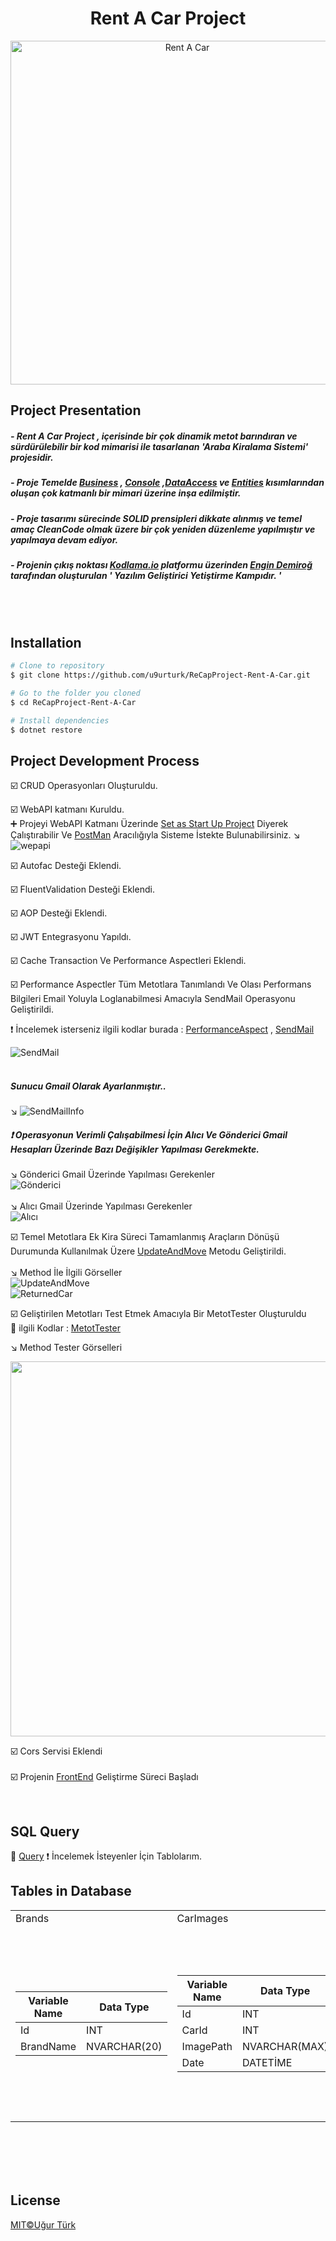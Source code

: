 <h1 align="center">Rent A Car Project </h1> 

<p align="center">
  <img src="https://media.giphy.com/media/WpxiPz418zwy54WQvJ/giphy.gif" width="550" alt="Rent A Car">
</p>


## Project Presentation
##### - Rent A Car Project , içerisinde bir çok dinamik metot barındıran ve sürdürülebilir bir kod mimarisi ile tasarlanan 'Araba Kiralama Sistemi' projesidir.   
##### - Proje Temelde [Business](https://github.com/u9urturk/ReCapProject-Rent-A-Car/tree/master/Business) , [Console](https://github.com/u9urturk/ReCapProject-Rent-A-Car/tree/master/Console) ,[DataAccess](https://github.com/u9urturk/ReCapProject-Rent-A-Car/tree/master/DataAccess) ve [Entities](https://github.com/u9urturk/ReCapProject-Rent-A-Car/tree/master/Entities) kısımlarından oluşan çok katmanlı bir mimari üzerine inşa edilmiştir.
##### - Proje tasarımı sürecinde SOLID prensipleri dikkate alınmış ve temel amaç CleanCode olmak üzere bir çok yeniden düzenleme yapılmıştır ve yapılmaya devam ediyor.
##### - Projenin çıkış noktası [Kodlama.io](https://www.kodlama.io/p/yazilim-gelistirici-yetistirme-kampi) platformu üzerinden [Engin Demiroğ](https://github.com/engindemirog) tarafından oluşturulan ' Yazılım Geliştirici Yetiştirme Kampıdır. '
<br>
<br>

## Installation

```bash
# Clone to repository
$ git clone https://github.com/u9urturk/ReCapProject-Rent-A-Car.git

# Go to the folder you cloned
$ cd ReCapProject-Rent-A-Car

# Install dependencies
$ dotnet restore
```


## Project Development Process
☑️ CRUD Operasyonları Oluşturuldu.   

☑️ WebAPI katmanı Kuruldu.   
      ➕ Projeyi WebAPI Katmanı Üzerinde [Set as Start Up Project](https://user-images.githubusercontent.com/77547474/110627242-c7222e80-81b2-11eb-8970-6b5da04cd913.png) Diyerek  Çalıştırabilir Ve [PostMan](https://www.postman.com/) Aracılığıyla Sisteme İstekte Bulunabilirsiniz.
     ↘️ ![wepapi](https://user-images.githubusercontent.com/77547474/110627242-c7222e80-81b2-11eb-8970-6b5da04cd913.png)

☑️ Autofac Desteği Eklendi.    

☑️ FluentValidation Desteği Eklendi.    

☑️ AOP Desteği Eklendi.    

☑️ JWT Entegrasyonu Yapıldı.    

☑️ Cache Transaction Ve Performance Aspectleri Eklendi.    

☑️ Performance Aspectler Tüm Metotlara Tanımlandı Ve Olası Performans Bilgileri Email Yoluyla Loglanabilmesi Amacıyla SendMail Operasyonu Geliştirildi.    

❗ İncelemek isterseniz ilgili kodlar burada : [PerformanceAspect](https://github.com/u9urturk/ReCapProject-Rent-A-Car/blob/master/Core/Aspects/Autofac/Performance/PerformanceAspect.cs) , [SendMail](https://github.com/u9urturk/ReCapProject-Rent-A-Car/tree/master/Core/Utilities/SendMail)     

![SendMail](https://user-images.githubusercontent.com/77547474/110551225-3150ba00-8146-11eb-94e6-97bd155291dc.PNG)        
         <br>
 ##### Sunucu Gmail Olarak Ayarlanmıştır..
  ↘️
  ![SendMailInfo](https://user-images.githubusercontent.com/77547474/110622852-15343380-81ad-11eb-9f35-fbed3252ee60.PNG)

##### ❗ Operasyonun Verimli Çalışabilmesi İçin Alıcı Ve Gönderici Gmail Hesapları Üzerinde Bazı Değişikler Yapılması Gerekmekte.    
   ↘️ Gönderici Gmail Üzerinde Yapılması Gerekenler    
   ![Gönderici](https://user-images.githubusercontent.com/77547474/110623428-de125200-81ad-11eb-83b1-0e89a58ba0ec.PNG)
   <br>
   <br>
   ↘️ Alıcı Gmail Üzerinde Yapılması Gerekenler     
   ![Alıcı](https://user-images.githubusercontent.com/77547474/110624338-1bc3aa80-81af-11eb-9719-9c36e44ed4b1.PNG)


       
       
        
☑️ Temel Metotlara Ek Kira Süreci Tamamlanmış Araçların Dönüşü Durumunda Kullanılmak Üzere [UpdateAndMove](https://github.com/u9urturk/ReCapProject-Rent-A-Car/blob/master/Core/DataAccess/EntityFramework/EfEntityRepositoryBase.cs) Metodu Geliştirildi.    
<br>
      ↘️ Method İle İlgili Görseller      
            ![UpdateAndMove](https://user-images.githubusercontent.com/77547474/110555188-3107ed00-814d-11eb-9f7e-29d75b79f773.PNG)     
            ![ReturnedCar](https://user-images.githubusercontent.com/77547474/110555522-c7d4a980-814d-11eb-845c-a24e008eb037.PNG)    
            

☑️ Geliştirilen Metotları Test Etmek Amacıyla Bir MetotTester Oluşturuldu           
📙 ilgili Kodlar : [MetotTester](https://github.com/u9urturk/ReCapProject-Rent-A-Car/blob/master/Console/Program.cs/)      
    
   ↘️ Method Tester Görselleri 
   <p align="center">
  <img src="https://media.giphy.com/media/2S2EyOrlLl0A6dLLjP/giphy.gif" width="600"<br>
  
☑️ Cors Servisi Eklendi<br>
<br>
☑️ Projenin [FrontEnd](https://github.com/u9urturk/ReCapProject-Rent-A-Car-Front-end) Geliştirme Süreci Başladı
   
     
<br>   

## SQL Query    
📘 [Query](https://github.com/u9urturk/ReCapProject-Rent-A-Car/blob/master/SQLQuery.sql)  ❗ İncelemek İsteyenler İçin Tablolarım.


## Tables in Database
<table>
  <tr>
     <td>Brands</td>
     <td>CarImages</td>
     <td>Cars</td>
     <td>Colors</td>
     <td>Customers</td>
     <td>OperationClaims</td>
     <td>Rentals</td>
     <td>UserOperationClaims</td>
     <td>Users</td>
    <td>RentArchives</td>
  </tr>
  <tr>
    <td>
      
Variable Name | Data Type
------------ | -------------
Id | INT
BrandName | NVARCHAR(20)

   
   </td>
    <td>
  
Variable Name | Data Type
------------ | -------------
Id | INT
CarId | INT
ImagePath | NVARCHAR(MAX)
Date | DATETİME
   
   </td>
    <td>
  
Variable Name | Data Type
------------ | -------------
CarId | INT
CarName | NCHAR(20)
BrandId | INT
ColorId | INT
ModelYear | NVARCHAR(25)
DailyPrice | DECIMAL(18)
Description | NCHAR(50)

   
   </td>
    <td>

Variable Name | Data Type
------------ | -------------
ColorId | INT
ColorName | NVARCHAR(20)

   </td>
    <td>


Variable Name | Data Type
------------ | -------------
Id | INT
UserId | INT
CompanyName | NVARCHAR(50)

   </td>
    <td>


Variable Name | Data Type
------------ | -------------
Id | INT
Name  | VARCHAR(250)

   </td>
   <td>
  
Variable Name | Data Type
------------ | -------------
Id | INT
CarId | INT
CustomerId | INT
RentDate | DATETIME
ReturnDate | DATETIME

   </td>
    <td>
  
Variable Name | Data Type
------------ | -------------
Id | INT
UserId | INT
OperationId | INT

   </td>
    <td>
  
Variable Name | Data Type
------------ | -------------
Id | INT
FirstName | VARCHAR(50)
LastName | VARCHAR(50)
Email | VARCHAR(50)
PasswordHash | VARBINARY (500)
PasswordSalt | VARBINARY (500)
Status | BIT

   </td>
    <td>
  
variable Name | Data Type
------------ | -------------
Id|INT
CarId|INT
CustomerId|INT
RentDate|DATETİME
ReturnDate|DATETİME

   </td>
  </tr>
 </table>

<br>
<br>
<br>
<br>


## License
[MIT©Uğur Türk](https://github.com/u9urturk/ReCapProject-Rent-A-Car/blob/master/LICENSE)





    



